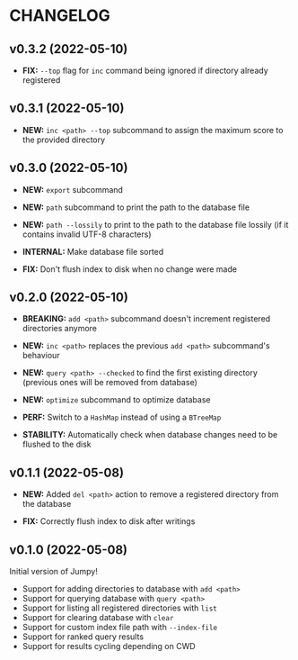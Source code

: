# CHANGELOG

## v0.3.2 (2022-05-10)

* **FIX:** `--top` flag for `inc` command being ignored if directory already registered

## v0.3.1 (2022-05-10)

* **NEW:** `inc <path> --top` subcommand to assign the maximum score to the provided directory

## v0.3.0 (2022-05-10)

* **NEW:** `export` subcommand
* **NEW:** `path` subcommand to print the path to the database file
* **NEW:** `path --lossily` to print to the path to the database file lossily (if it contains invalid UTF-8 characters)

* **INTERNAL:** Make database file sorted

* **FIX:** Don't flush index to disk when no change were made

## v0.2.0 (2022-05-10)

* **BREAKING:** `add <path>` subcommand doesn't increment registered directories anymore

* **NEW:** `inc <path>` replaces the previous `add <path>` subcommand's behaviour
* **NEW:** `query <path> --checked` to find the first existing directory (previous ones will be removed from database)
* **NEW:** `optimize` subcommand to optimize database

* **PERF:** Switch to a `HashMap` instead of using a `BTreeMap`

* **STABILITY:** Automatically check when database changes need to be flushed to the disk

## v0.1.1 (2022-05-08)

* **NEW:** Added `del <path>` action to remove a registered directory from the database

* **FIX:** Correctly flush index to disk after writings

## v0.1.0 (2022-05-08)

Initial version of Jumpy!

* Support for adding directories to database with `add <path>`
* Support for querying database with `query <path>`
* Support for listing all registered directories with `list`
* Support for clearing database with `clear`
* Support for custom index file path with `--index-file`
* Support for ranked query results
* Support for results cycling depending on CWD
